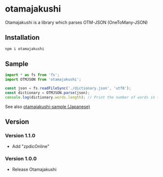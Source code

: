 # otamajakushi

Otamajakushi is a library which parses OTM-JSON (OneToMany-JSON)

## Installation

```sh
npm i otamajakushi
```

## Sample

```ts
import * as fs from 'fs';
import OTMJSON from 'otamajakushi';

const json = fs.readFileSync('./dictionary.json', 'utf8');
const dictionary = OTMJSON.parse(json);
console.log(dictionary.words.length); // Print the number of words in the dictionary
```

See also [otamajakushi-sample (Japanese)](https://github.com/skytomo221/otamajakushi-npm-sample)

## Version

### Version 1.1.0

- Add "zpdicOnline"

### Version 1.0.0

- Release Otamajakushi
